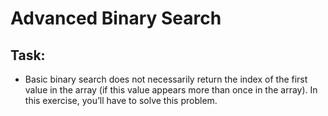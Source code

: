 # Advanced Binary Search

## Task:

- Basic binary search does not necessarily return the index of the first value in the array (if this value appears more than once in the array). In this exercise, you’ll have to solve this problem.

